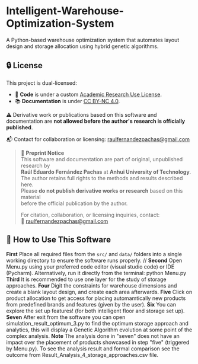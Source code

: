 # Intelligent-Warehouse-Optimization-System
A Python-based warehouse optimization system that automates layout design and storage allocation using hybrid genetic algorithms.

## 🔒 License

This project is dual-licensed:

- 🧠 **Code** is under a custom [Academic Research Use License](LICENSE_CODE.txt).
- 📚 **Documentation** is under [CC BY-NC 4.0](LICENSE_DOCS.txt).

⚠️ Derivative work or publications based on this software and documentation are **not allowed before the author's research is officially published**.

📬 Contact for collaboration or licensing: raulfernandezpachas@gmail.com

> 📢 **Preprint Notice**  
> This software and documentation are part of original, unpublished research by  
> **Raúl Eduardo Fernández Pachas** at **Anhui University of Technology**.  
> The author retains full rights to the methods and results described here.  
> Please **do not publish derivative works or research** based on this material  
> before the official publication by the author.  
>  
> For citation, collaboration, or licensing inquiries, contact:  
> 📧 raulfernandezpachas@gmail.com

## 🚀 How to Use This Software
**First** Place all required files from the `src/` and `data/` folders into a single working directory to ensure the software runs properly. // 
**Second** Open Menu.py using your preferred code editor (visual studio code) or IDE (Pycharm). Alternatively, run it directly from the terminal: python Menu.py
**Third** It is recommended to use one layer for the study of storage approaches.
**Four** Digit the constraints for warehouse dimensions and create a blank layout design, and create each area afterwards.
**Five** Click on product allocation to get access for placing automamtically new products from predefined brands and features (given by the user).
**Six** You can explore the set up features! (for both intelligent floor and storage set up).
**Seven** After exit from the software you can open simulation_result_optimum_3.py to find the optimum storage approach and analytics, this will display a Genetic Algorithm evolution at some point of the complex analysis.
**Note** The analysis done in "seven" does not have an impact over the placement of products showcased in step "five" (triggered by Menu.py). To see the analysis result and formal comparison see the outcome from Result_Analysis_4_storage_approaches.csv file. 
